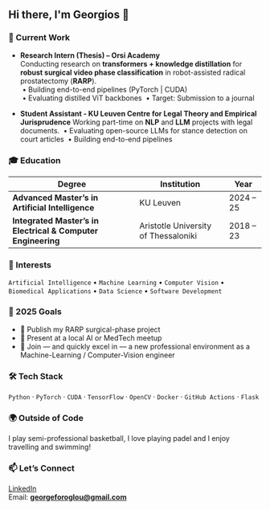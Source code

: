 ## Hi there, I'm Georgios 👋

<!--
**georgeforoglou/georgeforoglou** is a ✨ _special_ ✨ repository because its `README.md` (this file) appears on your GitHub profile.

Here are some ideas to get you started:

- 🔭 I’m currently working on ...
- 🌱 I’m currently learning ...
- 👯 I’m looking to collaborate on ...
- 🤔 I’m looking for help with ...
- 💬 Ask me about ...
- 📫 How to reach me: ...
- 😄 Pronouns: ...
- ⚡ Fun fact: ...
-->

### 🚀 Current Work
- **Research Intern (Thesis) – Orsi Academy**  
  Conducting research on **transformers + knowledge distillation** for **robust surgical video phase classification** in robot-assisted radical prostatectomy (**RARP**).  
  &nbsp;• Building end-to-end pipelines (PyTorch | CUDA)  
  &nbsp;• Evaluating distilled ViT backbones 
  &nbsp;• Target: Submission to a journal
  
- **Student Assistant - KU Leuven Centre for Legal Theory and Empirical Jurisprudence**
  Working part-time on **NLP** and **LLM** projects with legal documents.
  &nbsp;• Evaluating open-source LLMs for stance detection on court articles 
  &nbsp;• Building end-to-end pipelines

### 🎓 Education
| Degree | Institution | Year |
|--------|-------------|------|
| **Advanced Master’s in Artificial Intelligence** | KU Leuven | 2024 – 25 |
| **Integrated Master’s in Electrical & Computer Engineering** | Aristotle University of Thessaloniki | 2018 – 23 |

### 🧠 Interests
`Artificial Intelligence` • `Machine Learning` • `Computer Vision` • `Biomedical Applications` • `Data Science` • `Software Development`

### 🎯 2025 Goals
- 🚀 Publish my RARP surgical-phase project
- 🎤 Present at a local AI or MedTech meetup
- 🤝 Join — and quickly excel in — a new professional environment as a Machine-Learning / Computer-Vision engineer

### 🛠 Tech Stack
`Python` · `PyTorch` · `CUDA` · `TensorFlow` · `OpenCV` · `Docker` · `GitHub Actions` · `Flask`

### 🌍 Outside of Code
I play semi-professional basketball, I love playing padel and I enjoy travelling and swimming!

### 📫 Let’s Connect
[LinkedIn](https://www.linkedin.com/in/georgios-vissarion-foroglou-319987212/)  
Email: **georgeforoglou@gmail.com**
